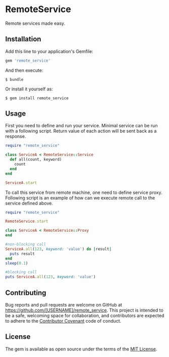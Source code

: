 # RemoteService

Remote services made easy.

## Installation

Add this line to your application's Gemfile:

```ruby
gem 'remote_service'
```

And then execute:

    $ bundle

Or install it yourself as:

    $ gem install remote_service

## Usage

First you need to define and run your service. Minimal service can be run with a following script. Return value of each action will be sent back as a response.
```ruby
require "remote_service"

class ServiceA < RemoteService::Service
  def all(count, keyword)
    count
  end
end

ServiceA.start
```

To call this service from remote machine, one need to define service proxy. Following script is an example of how can we execute remote call to the service defined above.
```ruby
require "remote_service"

RemoteService.start

class ServiceA < RemoteService::Proxy
end

#non-blocking call
ServiceA.all(123, keyword: 'value') do |result|
  puts result
end
sleep(0.1)

#blocking call
puts ServiceA.all(123, keyword: 'value')
```

## Contributing

Bug reports and pull requests are welcome on GitHub at https://github.com/[USERNAME]/remote_service. This project is intended to be a safe, welcoming space for collaboration, and contributors are expected to adhere to the [Contributor Covenant](http://contributor-covenant.org) code of conduct.


## License

The gem is available as open source under the terms of the [MIT License](http://opensource.org/licenses/MIT).

